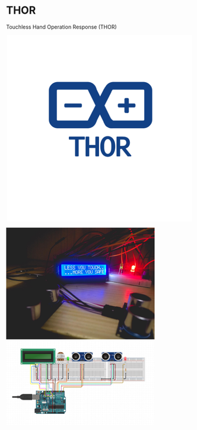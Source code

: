 # THOR
Touchless Hand Operation Response (THOR)<br />
<p align="center">
  <img width="500" src="/images/logo.png">
</p>
<img src="/images/thor.jpg" width="400"/><img src="/images/circuit.png" width="400"/>
